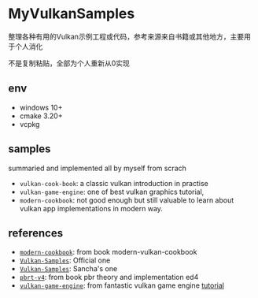# MyVulkanSamples

整理各种有用的Vulkan示例工程或代码，参考来源来自书籍或其他地方，主要用于个人消化

不是复制粘贴，全部为个人重新从0实现

## env

- windows 10+
- cmake 3.20+
- vcpkg

## samples

summaried and implemented all by myself from scrach

- `vulkan-cook-book`: a classic vulkan introduction in practise
- `vulkan-game-engine`: one of best vulkan graphics tutorial,
- `modern-cookbook`: not good enough but still valuable to learn about vulkan app implementations in modern way.

## references

- [`modern-cookbook`](https://github.com/PacktPublishing/The-Modern-Vulkan-Cookbook): from book modern-vulkan-cookbook
- [`Vulkan-Samples`](https://github.com/KhronosGroup/Vulkan-Samples): Official one
- [`Vulkan-Samples`](https://github.com/SaschaWillems/Vulkan): Sancha's one
- [`pbrt-v4`](https://github.com/mmp/pbrt-v4): from book pbr theory and implementation ed4
- [`vulkan-game-engine`](https://github.com/blurrypiano/littleVulkanEngine): from fantastic vulkan game engine [tutorial](https://www.youtube.com/watch?v=Y9U9IE0gVHA)